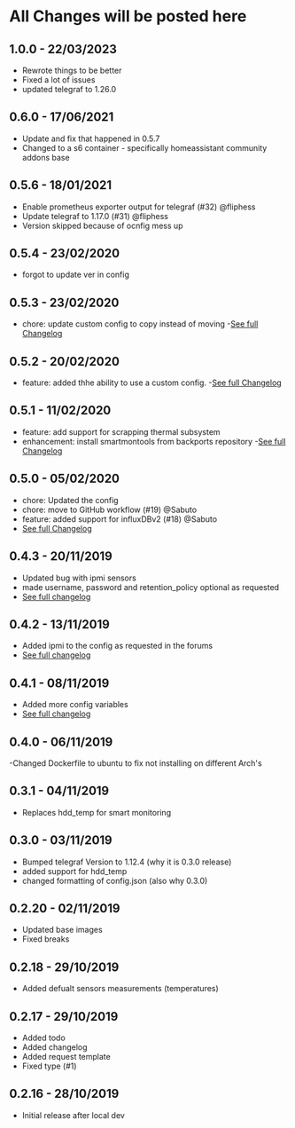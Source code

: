 # All Changes will be posted here

## 1.0.0 - 22/03/2023
- Rewrote things to be better
- Fixed a lot of issues
- updated telegraf to 1.26.0

## 0.6.0 - 17/06/2021
* Update and fix that happened in 0.5.7
* Changed to a s6 container - specifically homeassistant community addons base

## 0.5.6 - 18/01/2021
* Enable prometheus exporter output for telegraf (#32) @fliphess
* Update telegraf to 1.17.0 (#31) @fliphess
* Version skipped because of ocnfig mess up

## 0.5.4 - 23/02/2020
- forgot to update ver in config

## 0.5.3 - 23/02/2020
- chore: update custom config to copy instead of moving
-[See full Changelog](https://github.com/Sabuto/hassio-telegraf/releases/tag/0.5.3)

## 0.5.2 - 20/02/2020
- feature: added thhe ability to use a custom config.
-[See full Changelog](https://github.com/Sabuto/hassio-telegraf/releases/tag/0.5.2)

## 0.5.1 - 11/02/2020
- feature: add support for scrapping thermal subsystem
- enhancement: install smartmontools from backports repository
-[See full Changelog](https://github.com/Sabuto/hassio-telegraf/releases/tag/0.5.1)

## 0.5.0 - 05/02/2020
- chore: Updated the config
- chore: move to GitHub workflow (#19) @Sabuto
- feature: added support for influxDBv2 (#18) @Sabuto
- [See full Changelog](https://github.com/Sabuto/hassio-telegraf/releases/tag/0.5.0)

## 0.4.3 - 20/11/2019
- Updated bug with ipmi sensors
- made username, password and retention_policy optional as requested
- [See full changelog](https://github.com/Sabuto/hassio-telegraf/releases/tag/0.4.3)

## 0.4.2 - 13/11/2019
- Added ipmi to the config as requested in the forums
- [See full changelog](https://github.com/Sabuto/hassio-telegraf/releases/tag/0.4.2)

## 0.4.1 - 08/11/2019
- Added more config variables
- [See full changelog](https://github.com/Sabuto/hassio-telegraf/releases/tag/0.4.1)

## 0.4.0 - 06/11/2019
-Changed Dockerfile to ubuntu to fix not installing on different Arch's

## 0.3.1 - 04/11/2019
- Replaces hdd_temp for smart monitoring

## 0.3.0 - 03/11/2019
- Bumped telegraf Version to 1.12.4 (why it is 0.3.0 release)
- added support for hdd_temp
- changed formatting of config.json (also why 0.3.0)

## 0.2.20 - 02/11/2019
- Updated base images
- Fixed breaks

## 0.2.18 - 29/10/2019
- Added defualt sensors measurements (temperatures)

## 0.2.17 - 29/10/2019
- Added todo
- Added changelog
- Added request template
- Fixed type (#1)

## 0.2.16 - 28/10/2019
- Initial release after local dev
